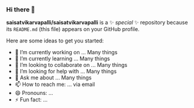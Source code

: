 ### Hi there 👋

**saisatvikarvapalli/saisatvikarvapalli** is a ✨ _special_ ✨ repository because its `README.md` (this file) appears on your GitHub profile.

Here are some ideas to get you started:

- 🔭 I’m currently working on ... Many things
- 🌱 I’m currently learning ... Many things
- 👯 I’m looking to collaborate on ... Many things
- 🤔 I’m looking for help with ... Many things
- 💬 Ask me about ... Many things
- 📫 How to reach me: ... via email
- 😄 Pronouns: ... 
- ⚡ Fun fact: ...

